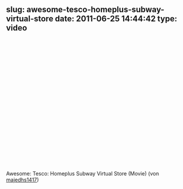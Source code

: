 slug: awesome-tesco-homeplus-subway-virtual-store
date: 2011-06-25 14:44:42
type: video
---

<object width="425" height="344"><param name="movie" value="http://www.youtube.com/v/nJVoYsBym88?version=3"></param><param name="allowFullScreen" value="true"></param><param name="allowscriptaccess" value="always"></param><embed src="http://www.youtube.com/v/nJVoYsBym88?version=3" type="application/x-shockwave-flash" width="425" height="344" allowscriptaccess="always" allowfullscreen="true"></embed></object>

Awesome: Tesco: Homeplus Subway Virtual Store (Movie) (von [majedhs1417](http://www.youtube.com/watch?v=nJVoYsBym88&feature=youtu.be))
